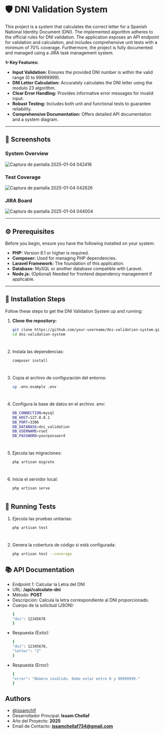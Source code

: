 # 🛡️ DNI Validation System

This project is a system that calculates the correct letter for a Spanish National Identity Document (DNI). The implemented algorithm adheres to the official rules for DNI validation. The application exposes an API endpoint for validation and calculation, and includes comprehensive unit tests with a minimum of 70% coverage. Furthermore, the project is fully documented and managed using a JIRA task management system.

**✨ Key Features:**

- **Input Validation:** Ensures the provided DNI number is within the valid range (0 to 99999999).
- **DNI Letter Calculation:** Accurately calculates the DNI letter using the modulo 23 algorithm.
- **Clear Error Handling:** Provides informative error messages for invalid input.
- **Robust Testing:** Includes both unit and functional tests to guarantee reliability.
- **Comprehensive Documentation:** Offers detailed API documentation and a system diagram.

---

## 📸 Screenshots

### System Overview
![Captura de pantalla 2025-01-04 042416](https://github.com/user-attachments/assets/dfe6d0b8-46cd-49a2-b8c0-459293001b19)

### Test Coverage
![Captura de pantalla 2025-01-04 042626](https://github.com/user-attachments/assets/74735a2d-ca0e-4190-a75e-458ba07260bc)

### JIRA Board
![Captura de pantalla 2025-01-04 044004](https://github.com/user-attachments/assets/3167eca2-afa8-4c9c-8c4f-24afdc1a80b8)

---

## ⚙️ Prerequisites

Before you begin, ensure you have the following installed on your system:

- **PHP:** Version 8.1 or higher is required.
- **Composer:**  Used for managing PHP dependencies.
- **Laravel Framework:** The foundation of this application.
- **Database:** MySQL or another database compatible with Laravel.
- **Node.js:** (Optional) Needed for frontend dependency management if applicable.

---

## 🚀 Installation Steps

Follow these steps to get the DNI Validation System up and running:

1. **Clone the repository:**
   ```bash
   git clone https://github.com/your-username/dni-validation-system.git
   cd dni-validation-system

#
2. Instala las dependencias:
   ```bash
   composer install
#
3. Copia el archivo de configuración del entorno:
   ```bash
   cp .env.example .env
#
4. Configura la base de datos en el archivo .env:
   ```bash
   DB_CONNECTION=mysql
   DB_HOST=127.0.0.1
   DB_PORT=3306
   DB_DATABASE=dni_validation
   DB_USERNAME=root
   DB_PASSWORD=yourpassword
#
5. Ejecuta las migraciones:
   ```bash
   php artisan migrate
#
6. Inicia el servidor local:
   ```bash
   php artisan serve
#

## 🧪 Running Tests

1. Ejecuta las pruebas unitarias:
   ```bash
   php artisan test
#
2. Genera la cobertura de código si está configurada:
   ```bash
   php artisan test --coverage

## 📚 API Documentation
- Endpoint 1: Calcular la Letra del DNI
- URL: **/api/calculate-dni**
- Método: **POST**
- Descripción: Calcula la letra correspondiente al DNI proporcionado.
- Cuerpo de la solicitud (JSON):
   ```bash
   {
   "dni": 12345678
   }

- Respuesta (Éxito):
   ```bash
   {
   "dni": 12345678,
   "letter": "Z"
   }
- Respuesta (Error):
   ```bash
   {
   "error": "Número inválido. Debe estar entre 0 y 99999999."
   }

## Authors

- [@issamchlf](https://www.github.com/issamchlf)
- Desarrollador Principal: **Issam Chellaf**
- Año del Proyecto: **2025**
- Email de Contacto: **issamchellaf734@gmail.com**
